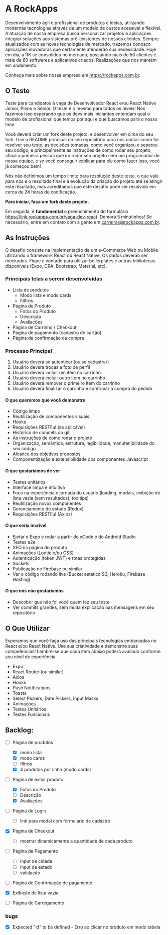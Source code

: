 # A RockApps

Desenvolvimento ágil e profissional de produtos e ideias, utilizando modernas tecnologias através de um modelo de custos acessível e flexível. A atuação de nossa empresa busca personalizar projetos e aplicações integrar soluções aos sistemas pré-existentes de nossos clientes. Sempre atualizados com as novas tecnologias de mercado, trazemos conosco aplicações inovadoras que certamente atenderão sua necessidade. Hoje em dia, a RK se consolidou no mercado, possuindo mais de 50 clientes e mais de 60 softwares e aplicativos criados. Realizações que nos mantém em andamento.

Conheça mais sobre nossa empresa em https://rockapps.com.br.

## O Teste

Teste para candidatos à vaga de Desenvolvedor React e/ou React Native Júnior, Pleno e Sênior. O teste é o mesmo para todos os níveis! Nós fazemos isso esperando que os devs mais iniciantes entendam qual o modelo de profissional que temos por aqui e que buscamos para o nosso time. 

Você deverá criar um fork deste projeto, e desenvolver em cima do seu fork. Use o README principal do seu repositório para nos contar como foi resolver seu teste, as decisões tomadas, como você organizou e separou seu código, e principalmente as instruções de como rodar seu projeto, afinal a primeira pessoa que irá rodar seu projeto será um programador de nossa equipe, e se você conseguir explicar para ele como fazer isso, você já começou bem!

Nós não definimos um tempo limite para resolução deste teste, o que vale para nós e o resultado final e a evolução da criação do projeto até se atingir este resultado, mas acreditamos que este desafio pode ser resolvido em cerca de 24 horas de codificação.

**Para iniciar, faça um fork deste projeto.**

Em seguida, é **fundamental** o preenchimento do formulário https://link.rockapps.com.br/vaga-dev-react. Demora 5 minutinhos! Se necessário, entre em contato com a gente em carreiras@rockapps.com.br.


## As Instruções 

O desafio consiste na implementação de um e-Commerce Web ou Mobile utilizando o framework React ou React Native. Os dados deverão ser mockados. Fique à vontade para utilizar boilerplates e outras bibliotecas disponíveis (Expo, CRA, Bootstrap, Material, etc).

### Principais telas a serem desenvolvidas

- Lista de produtos
    - Modo lista e modo cards
    - Filtros
- Página de Produto
    - Fotos do Produto
    - Descrição
    - Avaliações 
- Página de Carrinho / Checkout
- Página de pagamento (cadastro de cartão)
- Página de confirmação da compra


 ### Processo Principal
 
 1. Usuário deverá se autenticar (ou se cadastrar)
 1. Usuário devera trocas a foto de perfil
 1. Usuário deverá incluir um item no carrinho
 1. Usuário deverá incluir outro item no carrinho
 1. Usuário deverá remover o primeiro item do carrinho
 1. Usuário deverá finalizar o carrinho e confirmar a compra do pedido

#### O que queremos que você demonstre

- Código limpo
- Reutilização de componentes visuais
- Hooks
- Requisições RESTFul (se aplicável)
- Histórico de commits do git
- As instruções de como rodar o projeto
- Organização, semântica, estrutura, legibilidade, manutenibilidade do seu código
- Alcance dos objetivos propostos
- Componentização e extensibilidade dos componentes Javascript

#### O que gostaríamos de ver

- Testes unitários
- Interface limpa e intuitiva
- Foco na experiência e jornada do usuário (loading, modais, exibição de lista vazia (sem resultados), tooltips)
- Reutilização novos componentes
- Gerenciamento de estado (Redux)
- Requisições RESTFul (Axios)

#### O que seria incrível

- Ejetar o Expo e rodar a partir do xCode e do Android Studio
- Testes e2e
- SEO na página do produto
- Animações (Lootie e/ou CSS)
- Autenticação (token JWT) e rotas protegidas
- Sockets
- Publicação no Firebase ou similar
- Ver o código rodando live (Bucket estático S3, Heroku, Firebase Hosting)

#### O que nós não gostaríamos
- Descobrir que não foi você quem fez seu teste
- Ver commits grandes, sem muita explicação nas mensagens em seu repositório


## O Que Utilizar

Esperamos que você faça uso das principais tecnologias embarcadas no React e/ou React Native. Use sua criatividade e demonstre suas competências! Lembre-se que cada item abaixo poderá avaliado conforme seu nível de experiência.

- Expo
- React Router (ou similar)
- Axios
- Hooks
- Push Notifications
- Toasts
- Select Pickers, Date Pickers, Input Masks
- Animações
- Testes Unitários
- Testes Funcionais
 
## Backlog:
- [ ] Página de produtos 
    - [x] modo lista
    - [x] modo cards
    - [ ] filtros
    - [x] 4 produtos por linha (modo cards)
- [ ] Página de exibir produto
    - [x] Fotos do Produto
    - [ ] Descrição
    - [x] Avaliações     
- [ ] Página de Login    
    - [ ] link para modal com formulário de cadastro
- [x] Página de Checkout 
    - [ ] mostrar dinamicamente a quantidade de cada produto
- [ ] Página de Pagamento
    - [ ] input de cidade
    - [ ] input de estado
    - [ ] validação
- [ ] Página de Confirmação de pagamento
- [x] Exibição de lista vazia
- [ ] Página de Carregamento


### bugs
- [x] Expected "id" to be defined - Erro ao clicar no produto em modo tabela